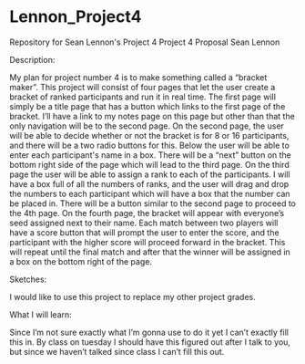 # Lennon_Project4
Repository for Sean Lennon's Project 4
Project 4 Proposal
Sean Lennon

Description:

My plan  for project number 4 is to make something called a “bracket maker”. This project will consist of four pages that let the user create a bracket of ranked participants and run it in real time. The first page will simply be a title page that has a button which links to the first page of the bracket. I’ll have a link to my notes page on this page but other than that the only navigation will be to the second page. On the second page, the user will be able to decide whether or not the bracket is for 8 or 16 participants, and there will be a two radio buttons for this. Below the user will be able to enter each participant's name in a box. There will be a “next” button on the bottom right side of the page which will lead to the third page. On the third page the user will be able to assign a rank to each of the participants. I will have a box full of all the numbers of ranks, and the user will drag and drop the numbers to each participant which will have a box that the number can be placed in. There will be a button similar to the second page to proceed to the 4th page. On the fourth page, the bracket will appear with everyone’s seed assigned next to their name. Each match between two players will have a score button that will prompt the user to enter the score, and the participant with the higher score will proceed forward in the bracket. This will repeat until the final match and after that the winner will be assigned in a box on the bottom right of the page. 

Sketches:



I would like to use this project to replace my other project grades. 

What I will learn:

Since I’m not sure exactly what I’m gonna use to do it yet I can’t exactly fill this in. By class on tuesday I should have this figured out after I talk to you, but since we haven’t talked since class I can’t fill this out.
